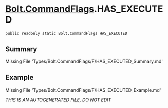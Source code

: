 # [Bolt.CommandFlags](Types/Bolt.CommandFlags.md).HAS_EXECUTED
`public readonly static Bolt.CommandFlags HAS_EXECUTED`
## Summary
Missing File 'Types/Bolt.CommandFlags/F/HAS_EXECUTED_Summary.md'
## Example
Missing File 'Types/Bolt.CommandFlags/F/HAS_EXECUTED_Example.md'

*THIS IS AN AUTOGENERATED FILE, DO NOT EDIT*
